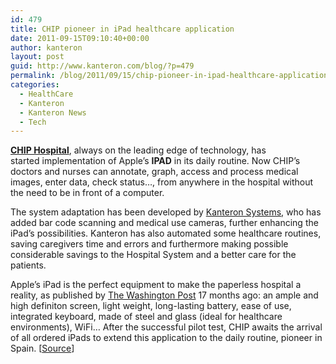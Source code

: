 ```yaml
---
id: 479
title: CHIP pioneer in iPad healthcare application
date: 2011-09-15T09:10:40+00:00
author: kanteron
layout: post
guid: http://www.kanteron.com/blog/?p=479
permalink: /blog/2011/09/15/chip-pioneer-in-ipad-healthcare-application/
categories:
  - HealthCare
  - Kanteron
  - Kanteron News
  - Tech
---
```

**<a title="http://www.chiphospital.es" href="http://www.chiphospital.es" target="_blank">CHIP Hospital</a>**, always on the leading edge of technology, has started implementation of Apple&#8217;s **IPAD** in its daily routine. Now CHIP&#8217;s doctors and nurses can annotate, graph, access and process medical images, enter data, check status…, from anywhere in the hospital without the need to be in front of a computer.

The system adaptation has been developed by <a href="http://www.kanteron.com/" target="_blank">Kanteron Systems</a>, who has added bar code scanning and medical use cameras, further enhancing the iPad&#8217;s possibilities. Kanteron has also automated some healthcare routines, saving caregivers time and errors and furthermore making possible considerable savings to the Hospital System and a better care for the patients.

Apple&#8217;s iPad is the perfect equipment to make the paperless hospital a reality, as published by <a title="http://www.washingtonpost.com/wp-dyn/content/article/2010/04/09/AR2010040906341.html" href="http://www.washingtonpost.com/wp-dyn/content/article/2010/04/09/AR2010040906341.html" target="_blank">The Washington Post</a> 17 months ago: an ample and high definiton screen, light weight, long-lasting battery, ease of use, integrated keyboard, made of steel and glass (ideal for healthcare environments), WiFi… After the successful pilot test, CHIP awaits the arrival of all ordered iPads to extend this application to the daily routine, pioneer in Spain. [<a title="http://www.chiphospital.es/index.php?option=com_content&view=article&id=244:chip-pionero-en-la-aplicacion-del-ipad-en-la-actividad-sanitaria&catid=15:noticias-hospital&Itemid=165" href="http://www.chiphospital.es/index.php?option=com_content&view=article&id=244:chip-pionero-en-la-aplicacion-del-ipad-en-la-actividad-sanitaria&catid=15:noticias-hospital&Itemid=165" target="_blank">Source</a>]